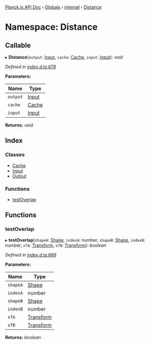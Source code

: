 [Planck.js API Doc](../README.md) › [Globals](../globals.md) › [internal](internal.md) › [Distance](internal.distance.md)

# Namespace: Distance

## Callable

▸ **Distance**(`output`: [Input](../classes/internal.distance.input.md), `cache`: [Cache](../classes/internal.distance.cache.md), `input`: [Input](../classes/internal.distance.input.md)): *void*

*Defined in [index.d.ts:678](https://github.com/shakiba/planck.js/blob/9a1fbe4/lib/index.d.ts#L678)*

**Parameters:**

Name | Type |
------ | ------ |
`output` | [Input](../classes/internal.distance.input.md) |
`cache` | [Cache](../classes/internal.distance.cache.md) |
`input` | [Input](../classes/internal.distance.input.md) |

**Returns:** *void*

## Index

### Classes

* [Cache](../classes/internal.distance.cache.md)
* [Input](../classes/internal.distance.input.md)
* [Output](../classes/internal.distance.output.md)

### Functions

* [testOverlap](internal.distance.md#testoverlap)

## Functions

###  testOverlap

▸ **testOverlap**(`shapeA`: [Shape](../classes/shape.md), `indexA`: number, `shapeB`: [Shape](../classes/shape.md), `indexB`: number, `xfA`: [Transform](../classes/transform.md), `xfB`: [Transform](../classes/transform.md)): *boolean*

*Defined in [index.d.ts:699](https://github.com/shakiba/planck.js/blob/9a1fbe4/lib/index.d.ts#L699)*

**Parameters:**

Name | Type |
------ | ------ |
`shapeA` | [Shape](../classes/shape.md) |
`indexA` | number |
`shapeB` | [Shape](../classes/shape.md) |
`indexB` | number |
`xfA` | [Transform](../classes/transform.md) |
`xfB` | [Transform](../classes/transform.md) |

**Returns:** *boolean*
